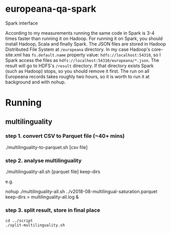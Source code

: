 # europeana-qa-spark
Spark interface

According to my measurements running the same code in Spark is 3-4 times faster than running it on Hadoop.
For running it on Spark, you should install Hadoop, Scala and finally Spark. The JSON files are stored in Hadoop Distributed File System at `/europeana` directory. In my case Hadoop's core-site.xml has `fs.default.name` property value: `hdfs://localhost:54310`, so I Spark access the files as `hdfs://localhost:54310/europeana/*.json`. The result will go to HDFS's `/result` directory. If that directory exists Spark (such as Hadoop) stops, so you should remove it first. The run on all Europeana records takes roughly two hours, so it is worth to run it at background and with nohup.

# Running
## multilinguality

### step 1. convert CSV to Parquet file (~40+ mins)
./multilinguality-to-parquet.sh [csv file]

### step 2. analyse multilinguality
./multilinguality-all.sh [parquet file] keep-dirs

e.g.

nohup ./multilinguality-all.sh ../v2018-08-multilingual-saturation.parquet keep-dirs > multilinguality-all.log &

### step 3. split result, store in final place
```
cd ../script
./split-multilinguality.sh
```


